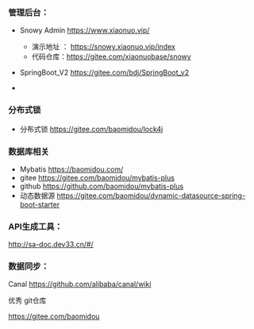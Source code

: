 ### 管理后台： 

+ Snowy Admin https://www.xiaonuo.vip/
  + 演示地址 ： https://snowy.xiaonuo.vip/index
  + 代码仓库：https://gitee.com/xiaonuobase/snowy

+ SpringBoot_V2  https://gitee.com/bdj/SpringBoot_v2
+ 





### 分布式锁

+ 分布式锁  https://gitee.com/baomidou/lock4j







### 数据库相关  

+  Mybatis  https://baomidou.com/
  + gitee  https://gitee.com/baomidou/mybatis-plus
  + github https://github.com/baomidou/mybatis-plus
+ 动态数据源  https://gitee.com/baomidou/dynamic-datasource-spring-boot-starter





### API生成工具：

http://sa-doc.dev33.cn/#/







### 数据同步：

Canal  https://github.com/alibaba/canal/wiki





优秀 git仓库

https://gitee.com/baomidou

